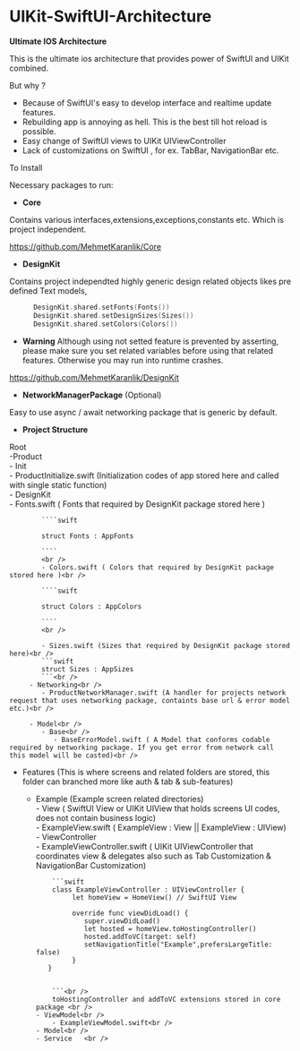 # UIKit-SwiftUI-Architecture

**Ultimate IOS Architecture** 


This is the ultimate ios architecture that provides power of SwiftUI and UIKit combined.

But why ? 

- Because of SwiftUI's easy to develop interface and realtime update features.
- Rebuilding app is annoying as hell. This is the best till hot reload is possible.
- Easy change of SwiftUI views to UIKit UIViewController
- Lack of customizations on SwiftUI , for ex. TabBar, NavigationBar etc.

To Install 

Necessary packages to run:

- **Core**

Contains various interfaces,extensions,exceptions,constants etc. Which is project independent.

https://github.com/MehmetKaranlik/Core

- **DesignKit**

Contains project independted highly generic design related objects likes pre defined Text models,


```swift
      DesignKit.shared.setFonts(Fonts())
      DesignKit.shared.setDesignSizes(Sizes())
      DesignKit.shared.setColors(Colors())
```

- **Warning** 
Although using not setted feature is prevented by asserting, please make sure you set related variables before using that related features.
Otherwise you may run into runtime crashes.

https://github.com/MehmetKaranlik/DesignKit

- **NetworkManagerPackage** (Optional)

Easy to use async / await  networking package that is generic by default.



- **Project Structure** 


Root<br />
   -Product<br />
         - Init<br />
            - ProductInitialize.swift (Initialization codes of app stored here and called with single static function)<br />
         - DesignKit<br />
            - Fonts.swift ( Fonts that required by DesignKit package stored here )<br />
            
            ````swift
            
            struct Fonts : AppFonts 
            
            ```` 
            <br />
            - Colors.swift ( Colors that required by DesignKit package stored here )<br />
            
            ````swift
            
            struct Colors : AppColors
             
            ````
            <br />
            
            - Sizes.swift (Sizes that required by DesignKit package stored here)<br />
            ```swift
            struct Sizes : AppSizes
            ```<br />
         - Networking<br />
            - ProductNetworkManager.swift (A handler for projects network request that uses networking package, containts base url & error model etc.)<br />
         
         - Model<br />
            - Base<br />
               - BaseErrorModel.swift ( A Model that conforms codable required by networking package. If you get error from network call this model will be casted)<br />
         
   - Features (This is where screens and related folders are stored, this folder can branched more like auth & tab & sub-features)<br />
      - Example (Example screen related directories)<br />
            - View ( SwiftUI View or UIKit UIView that holds screens UI codes, does not contain business logic)<br />
                - ExampleView.swift ( ExampleView : View || ExampleView : UIView)<br />
            - ViewController<br />
                - ExampleViewController.swift ( UIKit UIViewController that coordinates view & delegates also such as Tab Customization & NavigationBar Customization)<br />
                
                ```swift
                class ExampleViewController : UIViewController {
                     let homeView = HomeView() // SwiftUI View
   
                     override func viewDidLoad() {
                        super.viewDidLoad()
                        let hosted = homeView.toHostingController()
                        hosted.addToVC(target: self)
                        setNavigationTitle("Example",prefersLargeTitle: false)
                     }
               }


                ```<br />
                toHostingController and addToVC extensions stored in core package <br />
            - ViewModel<br />
                - ExampleViewModel.swift<br />
            - Model<br />
            - Service   <br />
            
         
            
      
      

